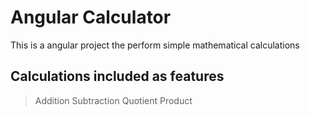 # Angular Calculator

This is a angular project the perform simple mathematical calculations 

## Calculations included as features 

> Addition
> Subtraction
> Quotient
> Product